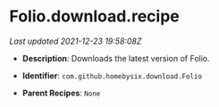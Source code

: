 # Folio.download.recipe

_Last updated 2021-12-23 19:58:08Z_

- **Description**: Downloads the latest version of Folio.

- **Identifier**: `com.github.homebysix.download.Folio`

- **Parent Recipes**: `None`